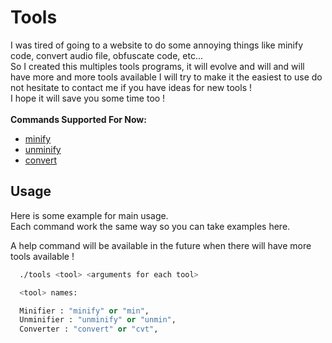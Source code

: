 # Tools
I was tired of going to a website to do some annoying things like minify code, convert audio file, obfuscate code, etc...</br>
So I created this multiples tools programs, it will evolve and will and will have more and more tools available I will try to make it the easiest to use do not hesitate to contact me if you have ideas for new tools !</br>
I hope it will save you some time too !</br></br>
**Commands Supported For Now:**</br>
- [minify](https://github.com/LunnosMp4/Tools/tree/master/minify#readme)
- [unminify](https://github.com/LunnosMp4/Tools/tree/master/unminify#readme)
- [convert](https://github.com/LunnosMp4/Tools/tree/master/converter#readme)

## Usage

Here is some example for main usage.</br>
Each command work the same way so you can take examples here.</br>

A help command will be available in the future when there will have more tools available !</br>


```bash
  ./tools <tool> <arguments for each tool>
```

```python
  <tool> names:

  Minifier : "minify" or "min",
  Unminifier : "unminify" or "unmin",
  Converter : "convert" or "cvt",
```

